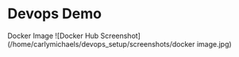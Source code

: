 # Devops Demo

Docker Image
![Docker Hub Screenshot](/home/carlymichaels/devops_setup/screenshots/docker image.jpg)